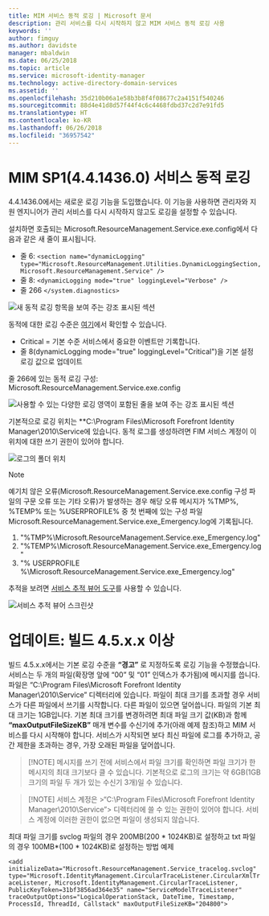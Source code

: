 ```yaml
---
title: MIM 서비스 동적 로깅 | Microsoft 문서
description: 관리 서비스를 다시 시작하지 않고 MIM 서비스 동적 로깅 사용
keywords: ''
author: fimguy
ms.author: davidste
manager: mbaldwin
ms.date: 06/25/2018
ms.topic: article
ms.service: microsoft-identity-manager
ms.technology: active-directory-domain-services
ms.assetid: ''
ms.openlocfilehash: 35d210b06a1e58b3b8f4f08677c2a4151f540246
ms.sourcegitcommit: 88d4e41d8d57f44f4c6c4468fdbd37c2d7e91fd5
ms.translationtype: HT
ms.contentlocale: ko-KR
ms.lasthandoff: 06/26/2018
ms.locfileid: "36957542"
---
```

# <a name="mim-sp1-4414360--service-dynamic-logging"></a>MIM SP1(4.4.1436.0) 서비스 동적 로깅
4.4.1436.0에서는 새로운 로깅 기능을 도입했습니다. 이 기능을 사용하면 관리자와 지원 엔지니어가 관리 서비스를 다시 시작하지 않고도 로깅을 설정할 수 있습니다.

설치하면 호출되는 Microsoft.ResourceManagement.Service.exe.config에서 다음과 같은 새 줄이 표시됩니다.

*   줄 6: ``<section name="dynamicLogging" type="Microsoft.ResourceManagement.Utilities.DynamicLoggingSection, Microsoft.ResourceManagement.Service" />``
*   줄 8:  ``<dynamicLogging mode="true" loggingLevel="Verbose" />``
*   줄 266 ``</system.diagnostics> ``

![새 동적 로깅 항목을 보여 주는 강조 표시된 섹션](media/mim-service-dynamic-logging/screen01.png)

동적에 대한 로깅 수준은 [여기](https://msdn.microsoft.com/library/ms733025(v=vs.110).aspx#Anchor_3)에서 확인할 수 있습니다.

- Critical = 기본 수준 서비스에서 중요한 이벤트만 기록합니다.
- 줄 8(dynamicLogging mode="true" loggingLevel="Critical")을 기본 설정 로깅 값으로 업데이트

줄 266에 있는 동적 로깅 구성: Microsoft.ResourceManagement.Service.exe.config

![사용할 수 있는 다양한 로깅 영역이 포함된 줄을 보여 주는 강조 표시된 섹션](media/mim-service-dynamic-logging/screen02.png)

기본적으로 로깅 위치는 **C:\Program Files\Microsoft Forefront Identity Manager\2010\Service에 있습니다. 동적 로그를 생성하려면 FIM 서비스 계정이 이 위치에 대한 쓰기 권한이 있어야 합니다.

![로그의 폴더 위치](media/mim-service-dynamic-logging/screen03.png)

> [!NOTE]
>  예기치 않은 오류(Microsoft.ResourceManagement.Service.exe.config 구성 파일의 구문 오류 또는 기타 오류)가 발생하는 경우 해당 오류 메시지가 %TMP%, %TEMP% 또는 %USERPROFILE% 중 첫 번째에 있는 구성 파일 Microsoft.ResourceManagement.Service.exe_Emergency.log에 기록됩니다.  
> 1. "%TMP%\Microsoft.ResourceManagement.Service.exe_Emergency.log"
> 2. "%TEMP%\Microsoft.ResourceManagement.Service.exe_Emergency.log"
> 3. "% USERPROFILE %\Microsoft.ResourceManagement.Service.exe_Emergency.log"

추적을 보려면 [서비스 추적 뷰어 도구](https://msdn.microsoft.com//library/aa751795(v=vs.110).aspx)를 사용할 수 있습니다.

 ![서비스 추적 뷰어 스크린샷](media/mim-service-dynamic-logging/screen04.png)

# <a name="updates-build-45xx-or-greater"></a>업데이트: 빌드 4.5.x.x 이상

빌드 4.5.x.x에서는 기본 로깅 수준을 **“경고”** 로 지정하도록 로깅 기능을 수정했습니다. 서비스는 두 개의 파일(확장명 앞에 “00” 및 “01” 인덱스가 추가됨)에 메시지를 씁니다. 파일은 “C:\Program Files\Microsoft Forefront Identity Manager\2010\Service” 디렉터리에 있습니다. 파일이 최대 크기를 초과할 경우 서비스가 다른 파일에서 쓰기를 시작합니다. 다른 파일이 있으면 덮어씁니다. 파일의 기본 최대 크기는 1GB입니다. 기본 최대 크기를 변경하려면 최대 파일 크기 값(KB)과 함께 **“maxOutputFileSizeKB”** 매개 변수를 수신기에 추가(아래 예제 참조)하고 MIM 서비스를 다시 시작해야 합니다. 서비스가 시작되면 보다 최신 파일에 로그를 추가하고, 공간 제한을 초과하는 경우, 가장 오래된 파일을 덮어씁니다. 

> [!NOTE] 메시지를 쓰기 전에 서비스에서 파일 크기를 확인하면 파일 크기가 한 메시지의 최대 크기보다 클 수 있습니다. 기본적으로 로그의 크기는 약 6GB(1GB 크기의 파일 두 개가 있는 수신기 3개)일 수 있습니다.

> [!NOTE] 서비스 계정은 >“C:\Program Files\Microsoft Forefront Identity Manager\2010\Service”> 디렉터리에 쓸 수 있는 권한이 있어야 합니다. 서비스 계정에 이러한 권한이 없으면 파일이 생성되지 않습니다.

최대 파일 크기를 svclog 파일의 경우 200MB(200 * 1024KB)로 설정하고 txt 파일의 경우 100MB*(100 * 1024KB)로 설정하는 방법 예제

`<add initializeData="Microsoft.ResourceManagement.Service_tracelog.svclog" type="Microsoft.IdentityManagement.CircularTraceListener.CircularXmlTraceListener, Microsoft.IdentityManagement.CircularTraceListener, PublicKeyToken=31bf3856ad364e35" name="ServiceModelTraceListener" traceOutputOptions="LogicalOperationStack, DateTime, Timestamp, ProcessId, ThreadId, Callstack" maxOutputFileSizeKB="204800">`
